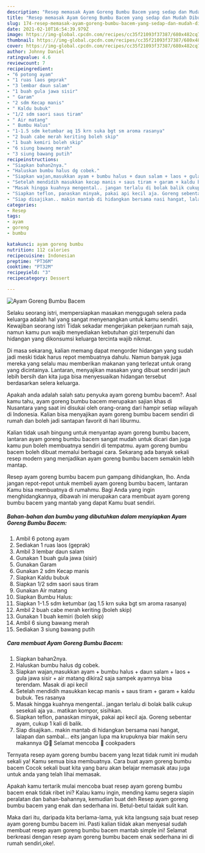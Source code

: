 ```yaml
---
description: "Resep memasak Ayam Goreng Bumbu Bacem yang sedap dan Mudah Dibuat"
title: "Resep memasak Ayam Goreng Bumbu Bacem yang sedap dan Mudah Dibuat"
slug: 174-resep-memasak-ayam-goreng-bumbu-bacem-yang-sedap-dan-mudah-dibuat
date: 2021-02-10T16:54:39.979Z
image: https://img-global.cpcdn.com/recipes/cc35f21093f37387/680x482cq70/ayam-goreng-bumbu-bacem-foto-resep-utama.jpg
thumbnail: https://img-global.cpcdn.com/recipes/cc35f21093f37387/680x482cq70/ayam-goreng-bumbu-bacem-foto-resep-utama.jpg
cover: https://img-global.cpcdn.com/recipes/cc35f21093f37387/680x482cq70/ayam-goreng-bumbu-bacem-foto-resep-utama.jpg
author: Johnny Daniel
ratingvalue: 4.6
reviewcount: 7
recipeingredient:
- "6 potong ayam"
- "1 ruas laos geprak"
- "3 lembar daun salam"
- "1 buah gula jawa sisir"
- " Garam"
- "2 sdm Kecap manis"
- " Kaldu bubuk"
- "1/2 sdm saori saus tiram"
- " Air matang"
- " Bumbu Halus"
- "1-1.5 sdm ketumbar aq 15 krn suka bgt sm aroma rasanya"
- "2 buah cabe merah keriting boleh skip"
- "1 buah kemiri boleh skip"
- "6 siung bawang merah"
- "3 siung bawang putih"
recipeinstructions:
- "Siapkan bahan2nya."
- "Haluskan bumbu halus dg cobek."
- "Siapkan wajan,masukkan ayam + bumbu halus + daun salam + laos + gula jawa sisir + air matang dikira2 saja sampek ayamnya bisa terendam. Masak di api kecil"
- "Setelah mendidih masukkan kecap manis + saus tiram + garam + kaldu bubuk. Tes rasanya"
- "Masak hingga kuahnya mengental.. jangan terlalu di bolak balik cukup sesekali aja ya.. matikan kompor, sisihkan."
- "Siapkan teflon, panaskan minyak, pakai api kecil aja. Goreng sebentar ayam, cukup 1 kali di balik."
- "Siap disajikan.. makin mantab di hidangkan bersama nasi hangat, lalapan dan sambal... eits jangan lupa ma krupuknya biar makin seru makannya 😋🤭 Selamat mencoba 🥰 cookpaders"
categories:
- Resep
tags:
- ayam
- goreng
- bumbu

katakunci: ayam goreng bumbu 
nutrition: 112 calories
recipecuisine: Indonesian
preptime: "PT36M"
cooktime: "PT32M"
recipeyield: "3"
recipecategory: Dessert

---
```



![Ayam Goreng Bumbu Bacem](https://img-global.cpcdn.com/recipes/cc35f21093f37387/680x482cq70/ayam-goreng-bumbu-bacem-foto-resep-utama.jpg)

Selaku seorang istri, mempersiapkan masakan menggugah selera pada keluarga adalah hal yang sangat menyenangkan untuk kamu sendiri. Kewajiban seorang istri Tidak sekadar mengerjakan pekerjaan rumah saja, namun kamu pun wajib menyediakan kebutuhan gizi terpenuhi dan hidangan yang dikonsumsi keluarga tercinta wajib nikmat.

Di masa  sekarang, kalian memang dapat mengorder hidangan yang sudah jadi meski tidak harus repot membuatnya dahulu. Namun banyak juga mereka yang selalu mau memberikan makanan yang terlezat untuk orang yang dicintainya. Lantaran, menyajikan masakan yang dibuat sendiri jauh lebih bersih dan kita juga bisa menyesuaikan hidangan tersebut berdasarkan selera keluarga. 



Apakah anda adalah salah satu penyuka ayam goreng bumbu bacem?. Asal kamu tahu, ayam goreng bumbu bacem merupakan sajian khas di Nusantara yang saat ini disukai oleh orang-orang dari hampir setiap wilayah di Indonesia. Kalian bisa menyajikan ayam goreng bumbu bacem sendiri di rumah dan boleh jadi santapan favorit di hari liburmu.

Kalian tidak usah bingung untuk menyantap ayam goreng bumbu bacem, lantaran ayam goreng bumbu bacem sangat mudah untuk dicari dan juga kamu pun boleh membuatnya sendiri di tempatmu. ayam goreng bumbu bacem boleh dibuat memalui berbagai cara. Sekarang ada banyak sekali resep modern yang menjadikan ayam goreng bumbu bacem semakin lebih mantap.

Resep ayam goreng bumbu bacem pun gampang dihidangkan, lho. Anda jangan repot-repot untuk membeli ayam goreng bumbu bacem, lantaran Kamu bisa membuatnya di rumahmu. Bagi Anda yang ingin menghidangkannya, dibawah ini merupakan cara membuat ayam goreng bumbu bacem yang mantab yang dapat Kamu buat sendiri.

<!--inarticleads1-->

##### Bahan-bahan dan bumbu yang dibutuhkan dalam menyiapkan Ayam Goreng Bumbu Bacem:

1. Ambil 6 potong ayam
1. Sediakan 1 ruas laos (geprak)
1. Ambil 3 lembar daun salam
1. Gunakan 1 buah gula jawa (sisir)
1. Gunakan  Garam
1. Gunakan 2 sdm Kecap manis
1. Siapkan  Kaldu bubuk
1. Siapkan 1/2 sdm saori saus tiram
1. Gunakan  Air matang
1. Siapkan  Bumbu Halus:
1. Siapkan 1-1.5 sdm ketumbar (aq 1.5 krn suka bgt sm aroma rasanya)
1. Ambil 2 buah cabe merah keriting (boleh skip)
1. Gunakan 1 buah kemiri (boleh skip)
1. Ambil 6 siung bawang merah
1. Sediakan 3 siung bawang putih




<!--inarticleads2-->

##### Cara membuat Ayam Goreng Bumbu Bacem:

1. Siapkan bahan2nya.
1. Haluskan bumbu halus dg cobek.
1. Siapkan wajan,masukkan ayam + bumbu halus + daun salam + laos + gula jawa sisir + air matang dikira2 saja sampek ayamnya bisa terendam. Masak di api kecil
1. Setelah mendidih masukkan kecap manis + saus tiram + garam + kaldu bubuk. Tes rasanya
1. Masak hingga kuahnya mengental.. jangan terlalu di bolak balik cukup sesekali aja ya.. matikan kompor, sisihkan.
1. Siapkan teflon, panaskan minyak, pakai api kecil aja. Goreng sebentar ayam, cukup 1 kali di balik.
1. Siap disajikan.. makin mantab di hidangkan bersama nasi hangat, lalapan dan sambal... eits jangan lupa ma krupuknya biar makin seru makannya 😋🤭 Selamat mencoba 🥰 cookpaders




Ternyata resep ayam goreng bumbu bacem yang lezat tidak rumit ini mudah sekali ya! Kamu semua bisa membuatnya. Cara buat ayam goreng bumbu bacem Cocok sekali buat kita yang baru akan belajar memasak atau juga untuk anda yang telah lihai memasak.

Apakah kamu tertarik mulai mencoba buat resep ayam goreng bumbu bacem enak tidak ribet ini? Kalau kamu ingin, mending kamu segera siapin peralatan dan bahan-bahannya, kemudian buat deh Resep ayam goreng bumbu bacem yang enak dan sederhana ini. Betul-betul taidak sulit kan. 

Maka dari itu, daripada kita berlama-lama, yuk kita langsung saja buat resep ayam goreng bumbu bacem ini. Pasti kalian tiidak akan menyesal sudah membuat resep ayam goreng bumbu bacem mantab simple ini! Selamat berkreasi dengan resep ayam goreng bumbu bacem enak sederhana ini di rumah sendiri,oke!.

